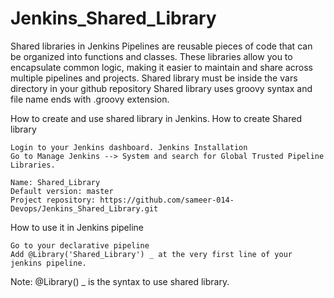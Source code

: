 # Jenkins_Shared_Library

Shared libraries in Jenkins Pipelines are reusable pieces of code that can be organized into functions and classes.
These libraries allow you to encapsulate common logic, making it easier to maintain and share across multiple pipelines and projects.
Shared library must be inside the vars directory in your github repository
Shared library uses groovy syntax and file name ends with .groovy extension.

How to create and use shared library in Jenkins.
How to create Shared library

    Login to your Jenkins dashboard. Jenkins Installation
    Go to Manage Jenkins --> System and search for Global Trusted Pipeline Libraries.

    Name: Shared_Library
    Default version: master
    Project repository: https://github.com/sameer-014-Devops/Jenkins_Shared_Library.git

How to use it in Jenkins pipeline

    Go to your declarative pipeline
    Add @Library('Shared_Library') _ at the very first line of your jenkins pipeline.

Note: @Library() _ is the syntax to use shared library.
